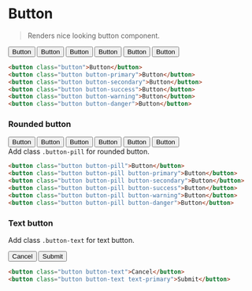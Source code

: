 # Button

> Renders nice looking button component.

<!-- Example: -->
<div class="margin-top-small">
    <button class="button">Button</button>
    <button class="button button-primary">Button</button>
    <button class="button button-secondary">Button</button>
    <button class="button button-success">Button</button>
    <button class="button button-warning">Button</button>
    <button class="button button-danger">Button</button>
</div>

```html
<button class="button">Button</button>
<button class="button button-primary">Button</button>
<button class="button button-secondary">Button</button>
<button class="button button-success">Button</button>
<button class="button button-warning">Button</button>
<button class="button button-danger">Button</button>
```

### Rounded button

<!-- Example: -->
<div class="margin-top-small">
    <button class="button button-pill">Button</button>
    <button class="button button-pill button-primary">Button</button>
    <button class="button button-pill button-secondary">Button</button>
    <button class="button button-pill button-success">Button</button>
    <button class="button button-pill button-warning">Button</button>
    <button class="button button-pill button-danger">Button</button>
</div>

<div class="margin-top-large">
    Add class <code>.button-pill</code> for rounded button.
</div>

```html
<button class="button button-pill">Button</button>
<button class="button button-pill button-primary">Button</button>
<button class="button button-pill button-secondary">Button</button>
<button class="button button-pill button-success">Button</button>
<button class="button button-pill button-warning">Button</button>
<button class="button button-pill button-danger">Button</button>
```

### Text button

Add class <code>.button-text</code> for text button.

<!-- Example: -->
<div class="margin-top-small">
    <button class="button button-text">Cancel</button>
    <button class="button button-text text-primary">Submit</button>
</div>

```html
<button class="button button-text">Cancel</button>
<button class="button button-text text-primary">Submit</button>
```